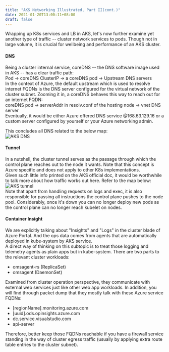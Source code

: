 ```yaml
---
title: "AKS Networking Illustrated, Part II(cont.)"
date: 2021-01-20T13:00:11+08:00
draft: false
---
```

Wrapping up K8s services and LB in AKS, let's now further examine yet another type of traffic -- cluster network services to pods. Though not in large volume, it is crucial for wellbeing and performance of an AKS cluster. 

#### DNS
Being a cluster internal service, coreDNS -- the DNS software image used in AKS -- has a clear traffic path:  
Pod -> coreDNS ClusterIP -> a coreDNS pod -> Upstream DNS servers  
In the context of Azure, the default upstream which is used to resolve internet FQDNs is the DNS server configured for the virtual network of the cluster subnet. Zooming it in, a coreDNS behaves this way to reach out for an internet FQDN:  
coreDNS pod -> serverAddr in resolv.conf of the hosting node -> vnet DNS server  
Eventually, it would be either Azure offered DNS service @168.63.129.16 or a custom server configured by yourself or your Azure networking admin.

This concludes all DNS related to the below map:  
![AKS DNS](/img/aks_dns.png)

#### Tunnel
In a nutshell, the cluster tunnel serves as the passage through which the control plane reaches out to the node it wants. Note that this concept is Azure specific and does not apply to other K8s implementations.  
Given such little info printed on the AKS official doc, it would be worthwhile to talk more about how traffic works out here. Refer to the map below:  
![AKS tunnel](/img/aks_tunnel.png)  
Note that apart from handling requests on logs and exec, it is also responsible for passing all instructions the control plane pushes to the node pool. Considerably, once it's down you can no longer deploy new pods as the control plane can no longer reach kubelet on nodes.

#### Container Insight
We are explicitly talking about "Insights" and "Logs" in the cluster blade of Azure Portal. And the ops data comes from agents that are automatically deployed in kube-system by AKS service.  
A direct way of thinking on this subtopic is to treat those logging and telemetry agents as plain apps but in kube-system. There are two parts to the relevant cluster workloads:
- omsagent-rs (ReplicaSet)
- omsagent (DaemonSet)

Examined from cluster operation perspective, they communicate with external web services just like other web app workloads. In addition, you will find through packet dump that they mostly talk with these Azure service FQDNs:
- [regionName].monitoring.azure.com
- [uuid].ods.opinsights.azure.com
- dc.service.visualstudio.com
- api-server

Therefore, better keep those FQDNs reachable if you have a firewall service standing in the way of cluster egress traffic (usually by applying extra route table entries to the cluster subnet).